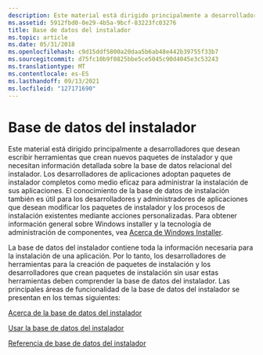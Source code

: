 ```yaml
---
description: Este material está dirigido principalmente a desarrolladores que desean escribir herramientas que crean nuevos paquetes de instalador y que necesitan información detallada sobre la base de datos relacional del instalador.
ms.assetid: 5912fbd0-0e29-4b5a-9bcf-83223fc03276
title: Base de datos del instalador
ms.topic: article
ms.date: 05/31/2018
ms.openlocfilehash: c9d15ddf5800a20daa5b6ab48e442b39755f33b7
ms.sourcegitcommit: d75fc10b9f0825bbe5ce5045c90d4045e3c53243
ms.translationtype: MT
ms.contentlocale: es-ES
ms.lasthandoff: 09/13/2021
ms.locfileid: "127171690"
---
```

# <a name="installer-database"></a>Base de datos del instalador

Este material está dirigido principalmente a desarrolladores que desean escribir herramientas que crean nuevos paquetes de instalador y que necesitan información detallada sobre la base de datos relacional del instalador. Los desarrolladores de aplicaciones adoptan paquetes de instalador completos como medio eficaz para administrar la instalación de sus aplicaciones. El conocimiento de la base de datos de instalación también es útil para los desarrolladores y administradores de aplicaciones que desean modificar los paquetes de instalador y los procesos de instalación existentes mediante acciones personalizadas. Para obtener información general sobre Windows installer y la tecnología de administración de componentes, vea [Acerca de Windows Installer](about-windows-installer.md).

La base de datos del instalador contiene toda la información necesaria para la instalación de una aplicación. Por lo tanto, los desarrolladores de herramientas para la creación de paquetes de instalación y los desarrolladores que crean paquetes de instalación sin usar estas herramientas deben comprender la base de datos del instalador. Las principales áreas de funcionalidad de la base de datos del instalador se presentan en los temas siguientes:

[Acerca de la base de datos del instalador](about-the-installer-database.md)

[Usar la base de datos del instalador](using-the-installer-database.md)

[Referencia de base de datos del instalador](installer-database-reference.md)

 

 



